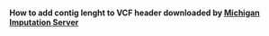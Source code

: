 #### How to add contig lenght to VCF header downloaded by [Michigan Imputation Server](https://imputationserver.sph.umich.edu/start.html#!pages/home)
